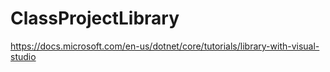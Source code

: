 # ClassProjectLibrary

https://docs.microsoft.com/en-us/dotnet/core/tutorials/library-with-visual-studio
